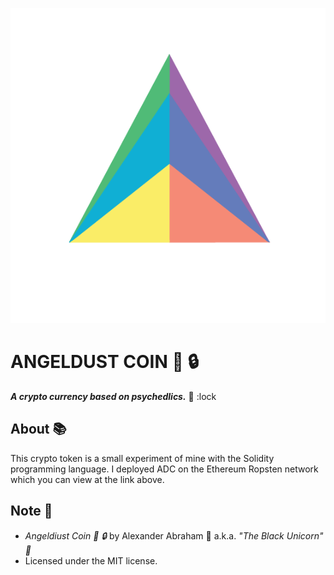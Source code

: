 <p align="center">
 <img src="/logo/logo.png"/>
</p>

# ANGELDUST COIN :rainbow: :lock:

***A crypto currency based on psychedlics.*** :rainbow: :lock

## About :books:

This crypto token is a small experiment of mine with the Solidity programming language. I deployed ADC on the Ethereum Ropsten network which you can view at the link above.

## Note :scroll:

- *Angeldiust Coin :rainbow: :lock:* by Alexander Abraham :black_heart: a.k.a. *"The Black Unicorn" :unicorn:*
- Licensed under the MIT license.

